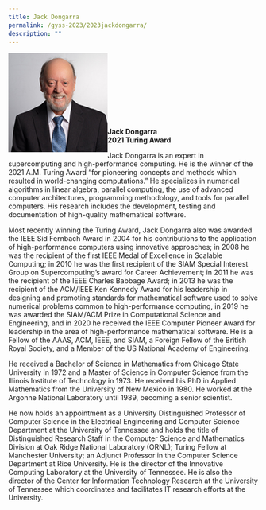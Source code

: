 ```yaml
---
title: Jack Dongarra
permalink: /gyss-2023/2023jackdongarra/
description: ""
---
```

<img src="/images/GYSS%202022/jack%20dongarra.jpeg" alt="Jack Dongarra" align="left" style="width:200px">
<br>
<br>
<br>
<br>
<br>
<br>
<br>
<br>

**Jack Dongarra** <br>
**2021 Turing Award**

Jack Dongarra is an expert in supercomputing and high-performance computing. He is the winner of the 2021 A.M. Turing Award “for pioneering concepts and methods which resulted in world-changing computations.” He specializes in numerical algorithms in linear algebra, parallel computing, the use of advanced computer architectures, programming methodology, and tools for parallel computers. His research includes the development, testing and documentation of high-quality mathematical software.  
  
Most recently winning the Turing Award, Jack Dongarra also was awarded the IEEE Sid Fernbach Award in 2004 for his contributions to the application of high-performance computers using innovative approaches; in 2008 he was the recipient of the first IEEE Medal of Excellence in Scalable Computing; in 2010 he was the first recipient of the SIAM Special Interest Group on Supercomputing’s award for Career Achievement; in 2011 he was the recipient of the IEEE Charles Babbage Award; in 2013 he was the recipient of the ACM/IEEE Ken Kennedy Award for his leadership in designing and promoting standards for mathematical software used to solve numerical problems common to high-performance computing, in 2019 he was awarded the SIAM/ACM Prize in Computational Science and Engineering, and in 2020 he received the IEEE Computer Pioneer Award for leadership in the area of high-performance mathematical software. He is a Fellow of the AAAS, ACM, IEEE, and SIAM, a Foreign Fellow of the British Royal Society, and a Member of the US National Academy of Engineering.  
  
He received a Bachelor of Science in Mathematics from Chicago State University in 1972 and a Master of Science in Computer Science from the Illinois Institute of Technology in 1973. He received his PhD in Applied Mathematics from the University of New Mexico in 1980. He worked at the Argonne National Laboratory until 1989, becoming a senior scientist.

He now holds an appointment as a University Distinguished Professor of Computer Science in the Electrical Engineering and Computer Science Department at the University of Tennessee and holds the title of Distinguished Research Staff in the Computer Science and Mathematics Division at Oak Ridge National Laboratory (ORNL); Turing Fellow at Manchester University; an Adjunct Professor in the Computer Science Department at Rice University. He is the director of the Innovative Computing Laboratory at the University of Tennessee. He is also the director of the Center for Information Technology Research at the University of Tennessee which coordinates and facilitates IT research efforts at the University.